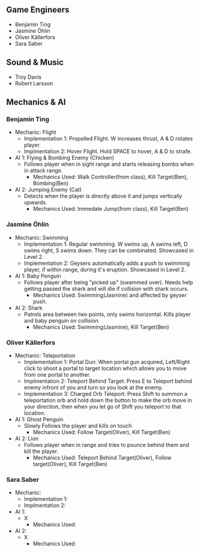 ## Game Engineers
- Benjamin Ting
- Jasmine Öhlin
- Oliver Källerfors
- Sara Saber

## Sound & Music
- Troy Davis
- Robert Larsson

## Mechanics & AI
### Benjamin Ting
- Mechanic: Flight
  - Implementation 1: Propelled Flight. W increases thrust, A & D rotates player. 
  - Implmentation 2: Hover Flight. Hold SPACE to hover, A & D to strafe.
- AI 1: Flying & Bombing Enemy (Chicken)
  - Follows player when in sight range and starts releasing bombs when in attack range.
     - Mechanics Used: Walk Controller(from class), Kill Target(Ben), Bombing(Ben)
- AI 2: Jumping Enemy (Cat)
   - Detects when the player is directly above it and jumps vertically upwards.
     - Mechanics Used: Immedate Jump(from class), Kill Target(Ben)
### Jasmine Öhlin
- Mechanic: Swimming
  - Implementation 1: Regular swimming. W swims up, A swims left, D swims right, S swims down. They can be combinated. Showcased in Level 2.
  - Implementation 2: Geysers automatically adds a push to swimming player, if within range, during it's eruption. Showcased in Level 2.
- AI 1: Baby Penguin
  - Follows player after being "picked up" (swammed over). Needs help getting passed the shark and will die if collision with shark occurs.
     - Mechanics Used: Swimming(Jasmine) and affected by geyser push.
- AI 2: Shark
   - Patrols area between two points, only swims horizontal. Kills player and baby penguin on collision.
     - Mechanics Used: Swimming(Jasmine), Kill Target(Ben)
### Oliver Källerfors
- Mechanic: Teleportation
  - Implementation 1: Portal Gun: When portal gun acquired, Left/Right click to shoot a portal to target location which allows you to move from one portal to another.
  - Implmentation 2: Teleport Behind Target: Press E to Teleport behind enemy infront of you and turn so you look at the enemy.
  - Implementation 3: Charged Orb Teleport: Press Shift to summon a teleportation orb and hold down the button to make the orb move in your direction, then when you let go of Shift you teleport to that location.
- AI 1: Ghost Penguin
  - Slowly Follows the player and kills on touch
     - Mechanics Used: Follow Target(Oliver), Kill Target(Ben)
- AI 2: Lion
  - Follows player when in range and tries to pounce behind them and kill the player.
     - Mechanics Used: Teleport Behind Target(Oliver), Follow target(Oliver), Kill Target(Ben)
### Sara Saber
- Mechanic: 
  - Implementation 1:  
  - Implmentation 2:
- AI 1: 
  - X
     - Mechanics Used: 
- AI 2: 
   - X
     - Mechanics Used:
